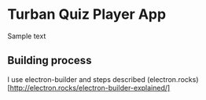# Turban Quiz Player App

Sample text

## Building process

I use electron-builder and steps described (electron.rocks)[http://electron.rocks/electron-builder-explained/]
